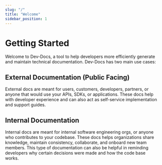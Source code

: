```yaml
---
slug: "/"
title: "Welcome"
sidebar_position: 1
---
```


# Getting Started

Welcome to Dev-Docs, a tool to help developers more efficiently generate and maintain technical documentation. Dev-Docs has two main use cases:

## External Documentation (Public Facing)

External docs are meant for users, customers, developers, partners, or anyone that would use your APIs, SDKs, or applications. These docs help with developer experience and can also act as self-service implementation and support guides.

## Internal Documentation

Internal docs are meant for internal software engineering orgs, or anyone who contributes to your codebase. These docs helps organizations share knowledge, maintain consistency, collaborate, and onboard new team members. This type of documentation can also be helpful in reminding developers why certain decisions were made and how the code base works.